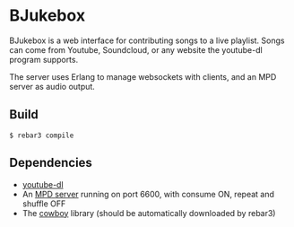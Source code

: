 # BJukebox

BJukebox is a web interface for contributing songs to a live playlist. Songs can come from Youtube, Soundcloud, or any website the youtube-dl program supports.

The server uses Erlang to manage websockets with clients, and an MPD server as audio output. 

Build
-----
    $ rebar3 compile

Dependencies
-----
* [youtube-dl](https://github.com/rg3/youtube-dl/)
* An [MPD server](http://www.musicpd.org/) running on port 6600, with consume ON, repeat and shuffle OFF
* The [cowboy](https://github.com/ninenines/cowboy) library (should be automatically downloaded by rebar3)

